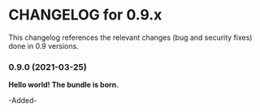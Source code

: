 CHANGELOG for 0.9.x
===================

This changelog references the relevant changes (bug and security fixes) done
in 0.9 versions.

### 0.9.0 (2021-03-25)

**Hello world! The bundle is born.**

-Added-